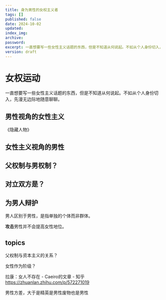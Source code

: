 ```yaml
---
title: 身为男性的女权主义者
tags: []
published: false
date: 2024-10-02
updated:
index_img:
archive:
password:
excerpt: 一直想要写一些女性主义话题的东西，但是不知道从何说起。不如从个人身份切入，先漫无边际地随意聊聊。
version: draft
---
```


# 女权运动

一直想要写一些女性主义话题的东西，但是不知道从何说起。不如从个人身份切入，先漫无边际地随意聊聊。

## 男性视角的女性主义

《隐藏人物》

## 女性主义视角的男性

## 父权制与男权制？

## 对立双方是？

## 为男人辩护

男人区别于男性，是指单独的个体而非群体。

**攻击**男性并不会提高女性地位。

## topics

父权制与资本主义的关系？

女性作为阶级？

拉康：女人不存在 - Caeiro的文章 - 知乎
https://zhuanlan.zhihu.com/p/572271019


男性方差，大于是精英是男性废物也是男性
